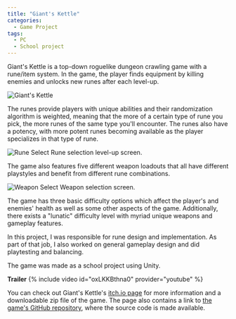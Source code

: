 ```yaml
---
title: "Giant's Kettle"
categories:
  - Game Project
tags:
  - PC
  - School project
---
```


Giant's Kettle is a top-down roguelike dungeon crawling game with a rune/item system. In the game, the player finds equipment by killing enemies and unlocks new runes after each level-up.

![Giant's Kettle]({{site.url}}{{site.baseurl}}/assets/images/giants-kettle.png)

The runes provide players with unique abilities and their randomization algorithm is weighted, meaning that the more of a certain type of rune you pick, the more runes of the same type you'll encounter. The runes also have a potency, with more potent runes becoming available as the player specializes in that type of rune.

![Rune Select]({{site.url}}{{site.baseurl}}/assets/images/gk-runes.png)
Rune selection level-up screen.

The game also features five different weapon loadouts that all have different playstyles and benefit from different rune combinations.

![Weapon Select]({{site.url}}{{site.baseurl}}/assets/images/gk-weapons.png)
Weapon selection screen.

The game has three basic difficulty options which affect the player's and enemies' health as well as some other aspects of the game. Additionally, there exists a "lunatic" difficulty level with myriad unique weapons and gameplay features.

In this project, I was responsible for rune design and implementation. As part of that job, I also worked on general gameplay design and did playtesting and balancing.

The game was made as a school project using Unity.

**Trailer**
{% include video id="oxLKKBthna0" provider="youtube" %}

You can check out Giant's Kettle's [itch.io page][website] for more information and a downloadable zip file of the game. The page also contains a link to [the game's GitHub repository][github], where the source code is made available.

[website]: https://hunnydragon.itch.io/giants-kettle
[github]: https://github.com/JoaLampela/Giants-Kettle
